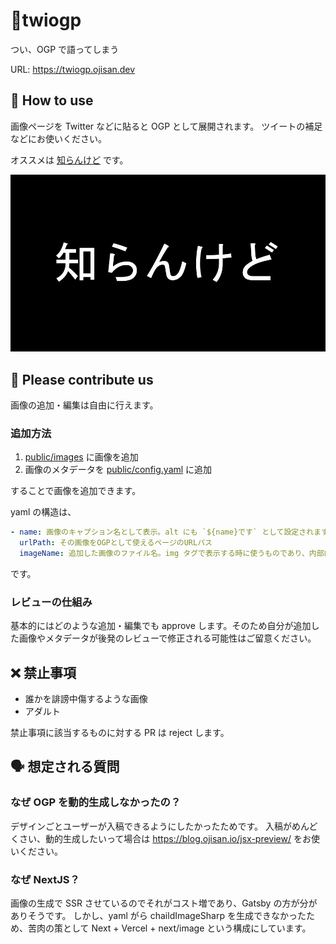# 🦜twiogp

つい、OGP で語ってしまう

URL: https://twiogp.ojisan.dev

## 📖 How to use

画像ページを Twitter などに貼ると OGP として展開されます。
ツイートの補足などにお使いください。

オススメは [知らんけど](https://twiogp.ojisan.dev/images/shirankedo) です。

![知らんけど](./public/images/shirankedo.png)

## 🙏 Please contribute us

画像の追加・編集は自由に行えます。

### 追加方法

1. [public/images](https://github.com/sadnessOjisan/twiogp/tree/main/public/images) に画像を追加
2. 画像のメタデータを [public/config.yaml](https://github.com/sadnessOjisan/twiogp/blob/main/public/config.yaml) に追加

することで画像を追加できます。

yaml の構造は、

```yaml
- name: 画像のキャプション名として表示。alt にも `${name}です` として設定されます。
  urlPath: その画像をOGPとして使えるページのURLパス
  imageName: 追加した画像のファイル名。img タグで表示する時に使うものであり、内部的な値であるため、追加したファイル名と一致していれば何でも良い値
```

です。

### レビューの仕組み

基本的にはどのような追加・編集でも approve します。そのため自分が追加した画像やメタデータが後発のレビューで修正される可能性はご留意ください。

## ❌ 禁止事項

- 誰かを誹謗中傷するような画像
- アダルト

禁止事項に該当するものに対する PR は reject します。

## 🗣 想定される質問

### なぜ OGP を動的生成しなかったの？

デザインごとユーザーが入稿できるようにしたかったためです。
入稿がめんどくさい、動的生成したいって場合は https://blog.ojisan.io/jsx-preview/ をお使いください。

### なぜ NextJS？

画像の生成で SSR させているのでそれがコスト増であり、Gatsby の方が分がありそうです。
しかし、yaml がら chaildImageSharp を生成できなかったため、苦肉の策として Next + Vercel + next/image という構成にしています。
